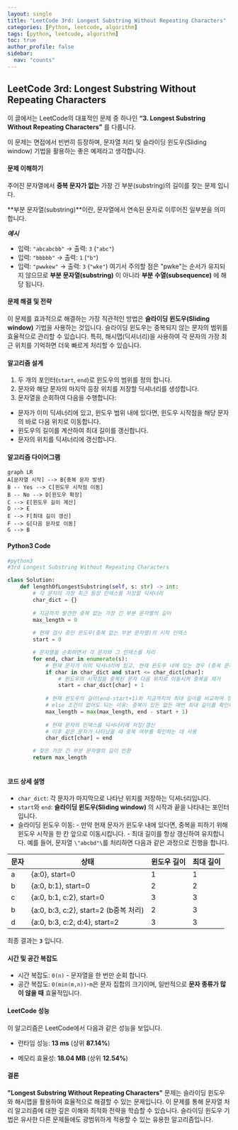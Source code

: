 ```yaml
---
layout: single
title: "LeetCode 3rd: Longest Substring Without Repeating Characters"
categories: [Python, leetcode, algorithm]
tags: [python, leetcode, algorithm]
toc: true
author_profile: false
sidebar:
  nav: "counts"
---
```


## LeetCode 3rd: Longest Substring Without Repeating Characters

이 글에서는 LeetCode의 대표적인 문제 중 하나인 **“3. Longest Substring Without Repeating Characters”** 를 다룹니다.

이 문제는 면접에서 빈번히 등장하며, 문자열 처리 및 슬라이딩 윈도우(Sliding window) 기법을 활용하는 좋은 예제라고 생각합니다.

#### 문제 이해하기

주어진 문자열에서 **중복 문자가 없는** 가장 긴 부분(substring)의 길이를 찾는 문제 입니다.

**부분 문자열(substring)**이란, 문자열에서 연속된 문자로 이루어진 일부분을 의미합니다.

**_예시_**

-   입력: `"abcabcbb"` → 출력: `3` (`"abc"`)
-   입력: `"bbbbb"` → 출력: `1` (`"b"`)
-   입력: `"pwwkew"` → 출력: `3` (`"wke"`)
여기서 주의할 점은 "pwke"는 순서가 유지되지 않으므로 **부분 문자열(substring)** 이 아니라 **부분 수열(subsequence)** 에 해당 됩니다.

#### 문제 해결 및 전략
이 문제를 효과적으로 해결하는 가장 직관적인 방법은 **슬라이딩 윈도우(Sliding window)** 기법을 사용하는 것입니다.
슬라이딩 윈도우는 중복되지 않는 문자의 범위를 효율적으로 관리할 수 있습니다.
특히, 해시맵(딕셔너리)을 사용하여 각 문자의 가장 최근 위치를 기억하면 더욱 빠르게 처리할 수 있습니다.

#### 알고리즘 설계
1. 두 개의 포인터(`start`, `end`)로 윈도우의 범위를 정의 합니다.
2. 문자와 해당 문자의 마지막 등장 위치를 저장할 딕셔너리를 생성합니다.
3. 문자열을 순회하여 다음을 수행합니다:
- 문자가 이미 딕셔너리에 있고, 윈도우 범위 내에 있다면, 윈도우 시작점을 해당 문자의 바로 다음 위치로 이동합니다.
- 윈도우의 길이를 계산하여 최대 길이를 갱신합니다.
- 문자의 위치를 딕셔너리에 갱신합니다.

#### 알고리즘 다이어그램
```mermaid
graph LR
A[문자열 시작] --> B{중복 문자 발생}
B -- Yes --> C[윈도우 시작점 이동]
B -- No --> D[윈도우 확장]
C --> E[윈도우 길이 계산]
D --> E
E --> F[최대 길이 갱신]
F --> G[다음 문자로 이동]
G --> B
```
#### Python3 Code
```python
#python3
#3rd Longest Substring Without Repeating Characters

class Solution:
    def lengthOfLongestSubstring(self, s: str) -> int:
        # 각 문자의 가장 최근 등장 인덱스를 저장할 딕셔너리
        char_dict = {}
        
        # 지금까지 발견한 중복 없는 가장 긴 부분 문자열의 길이
        max_length = 0
        
        # 현재 검사 중인 윈도우(중복 없는 부분 문자열)의 시작 인덱스
        start = 0

        # 문자열을 순회하면서 각 문자와 그 인덱스를 처리
        for end, char in enumerate(s):
            # 현재 문자가 이미 딕셔너리에 있고, 현재 윈도우 내에 있는 경우 (중복 문자 발견)
            if char in char_dict and start <= char_dict[char]:
                # 윈도우의 시작점을 중복된 문자 다음 위치로 이동시켜 중복을 제거
                start = char_dict[char] + 1
            
            # 현재 윈도우의 길이(end-start+1)와 지금까지의 최대 길이를 비교하여 갱신
            # else 조건이 없어도 되는 이유: 중복이 있든 없든 매번 최대 길이를 확인해야 함
            max_length = max(max_length, end - start + 1)
            
            # 현재 문자의 인덱스를 딕셔너리에 저장/갱신
            # 이후 같은 문자가 나타났을 때 중복 여부를 확인하는 데 사용
            char_dict[char] = end

        # 찾은 가장 긴 부분 문자열의 길이 반환
        return max_length
        
```
#### 코드 상세 설명
- `char_dict`: 각 문자가 마지막으로 나타난 위치를 저장하는 딕셔너리입니다.
- `start`와 `end`: **슬라이딩 윈도우(Sliding window)** 의 시작과 끝을 나타내는 포인터입니다.
- 슬라이딩 윈도우 이동:
		-	만약 현재 문자가 윈도우 내에 있다면, 중복을 피하기 위해 윈도우 시작을 한 칸 앞으로 이동시킵니다.
		-	최대 길이를 항상 갱신하여 유지합니다.
예를 들어, 문자열 `\"abcbd"\`를 처리하면 다음과 같은 과정으로 진행을 합니다.

| 문자 | 상태                                  | 윈도우 길이 | 최대 길이 |
|------|---------------------------------------|-------------|-----------|
| a    | {a:0}, start=0                        | 1           | 1         |
| b    | {a:0, b:1}, start=0                   | 2           | 2         |
| c    | {a:0, b:1, c:2}, start=0              | 3           | 3         |
| b    | {a:0, b:3, c:2}, start=2 (b중복 처리) | 2           | 3         |
| d    | {a:0, b:3, c:2, d:4}, start=2         | 3           | 3         |
최종 결과는 **`3`** 입니다.

#### 시간 및 공간 복잡도
- 시간 복잡도: `0(n)` - 문자열을 한 번만 순회 합니다.
- 공간 복잡도: `0(min(m,n))`-`m`은 문자 집합의 크기이며, 일반적으로 **문자 종류가 많이 않을 때** 효율적입니다.

#### LeetCode 성능

이 알고리즘은 LeetCode에서 다음과 같은 성능을 보입니다.

-   런타임 성능: **13 ms** (상위 **87.14%**)
    
-   메모리 효율성: **18.04 MB** (상위 **12.54%**)


#### 결론
**"Longest Substring Without Repeating Characters"** 문제는 슬라이딩 윈도우와 해시맵을 활용하여 효율적으로 해결할 수 있는 문제입니다. 이 문제를 통해 문자열 처리 알고리즘에 대한 깊은 이해와 최적화 전략을 학습할 수 있습니다. 슬라이딩 윈도우 기법은 유사한 다른 문제들에도 광범위하게 적용할 수 있는 유용한 알고리즘입니다.